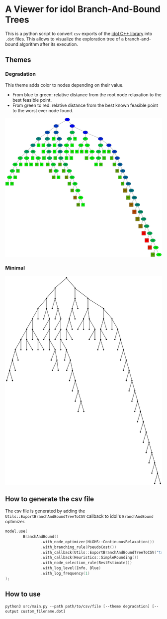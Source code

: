 # A Viewer for idol Branch-And-Bound Trees

This is a python script to convert `csv` exports of the [idol C++ library](https://github.com/hlefebvr/idol) into `.dot` files.
This allows to visualize the exploration tree of a branch-and-bound algorithm after its execution.

## Themes

### Degradation

This theme adds color to nodes depending on their value.

- From blue to green: relative distance from the root node relaxation to the best feasible point.
- From green to red: relative distance from the best known feasible point to the worst ever node found.

![degradation theme](https://raw.githubusercontent.com/hlefebvr/idol-tree-dot/main/degradation.demo.png)

### Minimal

![minimal theme](https://raw.githubusercontent.com/hlefebvr/idol-tree-dot/main/minimal.demo.png)

## How to generate the csv file

The csv file is generated by adding the `Utils::ExportBranchAndBoundTreeToCSV` callback to idol's `BranchAndBound` optimizer.

```cpp
model.use(
        BranchAndBound()
                .with_node_optimizer(HiGHS::ContinuousRelaxation())
                .with_branching_rule(PseudoCost())
                .with_callback(Utils::ExportBranchAndBoundTreeToCSV("tree.csv")) // Here
                .with_callback(Heuristics::SimpleRounding())
                .with_node_selection_rule(BestEstimate())
                .with_log_level(Info, Blue)
                .with_log_frequency(1)
);
```

## How to use

```shell
python3 src/main.py --path path/to/csv/file [--theme degradation] [--output custom_filename.dot]
```
